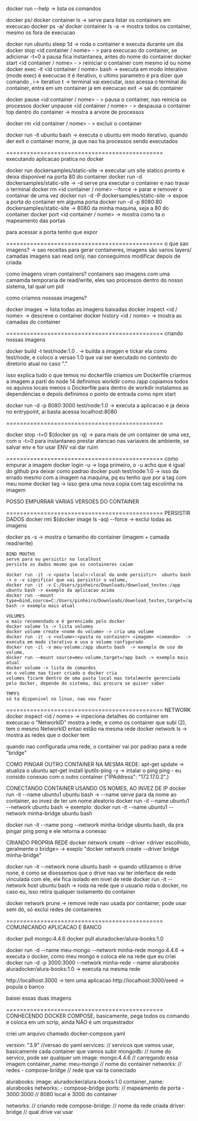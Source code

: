 docker run --help -> lista os comandos

docker ps/ docker container ls -> serve para listar os containers em execucao
docker ps -a/ docker container ls -a  -> mostra todos os container, mesmo os fora de execucao



docker run ubuntu sleep 1d -> roda o container e executa durante um dia
docker stop <id container / nome> - > para execucao do container, se adicionar  -t=0 a pausa fica instantanea, antes do nome do container
docker start <id container / nome> - >  reiniciar o container com mesmo id ou nome
docker exec -it  <id container / nome>  bash -> executa em modo interativo (mode exec) é execucao it é iterativo, o ultimo parametro é pra dizer que comando , i-> iterativo t -> terminal vai executar, isso acessa o terminal do container, entra em um container ja em execucao
exit -> sai do container

docker pause  <id container / nome> - > pausa o container, nao reinicia os processos
docker unpause  <id container / nome> - > despausa o container
top dentro do container -> mostra a arvore de processos

docker rm <id container / nome> - > excluir o container

docker run -it ubuntu bash -> executa o ubuntu em modo iterativo, quando der exit o container morre, ja que nao ha processos sendo executados


==============================================
executando aplicacao pratica no docker

docker run dockersamples/static-site -> executar um site statico pronto e deixa disponivel na porta 80 do container
docker run -d dockersamples/static-site -> -d serve pra executar o container e nao travar o terminal
docker rm <id container / nome>  --force -> parar e remover o containar de uma vez
docker run -d -P dockersamples/static-site ->  expoe a porta do container em alguma porta
docker run -d -p 8080:80 dockersamples/static-site -> 8080 da minha maquina, seja a 80 do container
docker port <id container / nome>  -> mostra como ta o mapeamento das portas




para acessar a porta tenho que expor

==============================================
o que sao imagens? -> 
sao receitas para gerar containeres, 
imagens são varios layers/ camadas
imagens sao read only, nao conseguimos modificar depois de criada

como imagens viram containers?
containers sao imagens com uma camamda temporaria de read/write,
eles sao processos dentro do nosso sistema, tal qual um pid

como criamos nosssas imagens?

docker images -> lista todas as imagens baixadas
docker inspect <id / nome> -> descreve o container
docker history <id / nome> -> mostra as camadas do container

==============================================
criando nossas imagens

docker build -t test/node:1.0 . -> builda a imagen e tickar ela como test/node, e coloco a versao 1.0 que vai ser executado no contexto do diretorio atual no caso "."

isso explica tudo o que temos no dockerfile
criamos um Dockerfile
    criarmos a imagem a parti do node 14
    definimos workdir como /app
    copiamos todos os aquivos locais menos o Dockerfile para dentro de workdir
    instalamos as dependencias
    e depois definimos o ponto de entrada como npm start


docker run -d -p 8080:3000 test/node:1.0 -> executa a aplicacao e ja deixa no entrypoint, ai basta acessa localhost:8080

==============================================

docker stop -t=0 $(docker ps -q) -> para mais de um container de uma vez, com o -t=0 para instantaneo
prestar atencao nas variaveis de ambiente, se salvar env e for usar ENV vai dar ruim

==============================================
como empurar a imagem
docker login -u <nome do login> -> loga primeiro, o -u acho que é igual do github pra deixar como padrao
docker push test/node:1.0 -> isso da errado mesmo com a imagem na maquina, pq eu tenho que por a tag com meu nome
docker tag <nome antigo:versao> <nome nome:versao> -> isso gera uma nova copia com tag escolinha na imagem

POSSO EMPURRAR VARIAS VERSOES DO CONTAINER

==============================================
PERSISTIR DADOS
docker rmi $(docker image ls -aq) --force -> exclui todas as imagens

docker ps -s -> mostra o tamanho do container (imagem + camada read/write)


    BIND MOUTHS
    serve para eu persistir no localhost
    persiste os dados mesmo que os containeres caiam
    
    docker run -it -v <pasta local>:<local da onde persistir>  ubuntu bash -> o -v significar que vai persistir o volume, 
    docker run -it -v C:/Users/pinheiro/Downloads/download_testes:/app  ubuntu bash -> exemplo da aplicacao acima
    docker run -–mount type=bind,source=C:/Users/pinheiro/Downloads/download_testes,target=/app bash -> exemplo mais atual

    VOLUMES
    o mais recomendado e é gerenciado pelo docker
    docker volume ls -> lista volumes
    docker volume create <nome do volume> -> cria uma volume
    docker run -it -v <volume>:<pasta no container> <imagem> <comando>  -> executa em modo iterativo e usa o volume configurado
    docker run -it -v meu-volume:/app ubuntu bash  -> exemplo de uso de volume,
    docker run -–mount source=meu-volume,target=/app bash -> exemplo mais atual
    docker volume -> lista de comandos
    se o volume nao tiver criado o docker cria
    volumes ficarm dentro de uma pasta local mas totalmente gerenciada pelo docker, depende do sistema, dai procura se quiser saber

    TMPFS
    só ta disponivel no linux, nao vou fazer

==============================================
    NETWORK
docker inspect <id / nome> -> inpeciona detalhes do container em execucao
o "NetworkID" mostra a rede, e como os container que subi (2), tem o mesmo NetworkID entao estão na mesma rede
docker network ls -> mostra as redes que o docker tem 

quando nao configurada uma rede, o container vai por padrao para a rede "bridge"

COMO PINGAR OUTRO CONTAINER NA MESMA REDE: 
apt-get update -> atualiza o ubuntu
apt-get install iputils-ping -y -> intalar o ping
ping <ipaddress> - eu consido conexao com o outro container ("IPAddress": "172.17.0.2",)

CONECTANDO CONTAINER USANDO OS NOMES, AO INVEZ DE IP
docker run -it --name ubuntu1 ubuntu bash -> --name serve para da nome ao container, ao invez de ter um nome aleatorio
docker run -it --name ubuntu1 --network <rede> ubuntu bash  -> exemplo: docker run -it --name ubuntu1 --network  minha-bridge ubuntu bash

docker run -it --name pong --network  minha-bridge ubuntu bash, da pra pingar ping pong e ele retorna a conexao


CRIANDO PROPRIA REDE
docker network create --driver <driver escolhido, geralmente o bridge> <nome da rede> 
->  exeplo "docker network create --driver bridge minha-bridge"

docker run -it --network none ubuntu bash ->  quando utilizamos o drive none, é como se disessemos que o drive nao vai ter interface de rede vinculada com ele, ele fica isolado em nivel de rede
docker run -it --network host ubuntu bash -> roda na rede que o usuario roda o docker, no caso eu, isso retira qualquer isolamento do container

docker network prune -> remove rede nao usada por container, pode usar sem dó, só exclui redes de containeres

==============================================
COMUNICANDO APLICACAO E BANCO

docker pull mongo:4.4.6
docker pull aluradocker/alura-books:1.0

docker run -d --name meu-mongo --network minha-rede mongo:4.4.6 -> executa o docker, como meu mongo e coloca ele na rede que eu criei
docker run -d -p 3000:3000 --network minha-rede  --name alurabooks aluradocker/alura-books:1.0 -> executa na mesma rede 

http://localhost:3000 -> tem uma aplicacao
http://localhost:3000/seed -> popula o banco



baixei essas duas imagens

==============================================
CONHECENDO DOCKER COMPOSE, basicamente, pega todos os comando e coloca em um scrip, ainda NÃO é um orquestrador

criei um arquivo chamado docker-compsoe.yaml

version: "3.9" //versao do yaml
services: // servicos que vamos usar, basicamente cada container que vamos subir
  mongodb: // nome do servico, pode ser qualquer um
    image: mongo:4.4.6 // carregando essa imagem
    container_name: meu-mongo // nome do container
    networks: // redes
      - compose-bridge // rede que vai ta conectado

  alurabooks:
    image: aluradocker/alura-books:1.0
    container_name: alurabooks
    networks:
      - compose-bridge
    ports: // mapeamento de porta
      - 3000:3000 // 8080 local  e 3000 do container

networks: // criando rede
  compose-bridge: // nome da rede criada
    driver: bridge // qual drive vai usar

